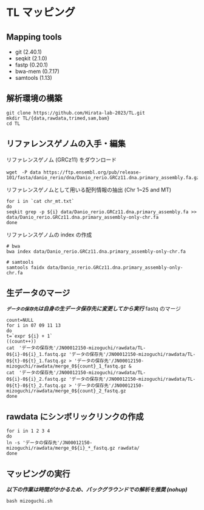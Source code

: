 # TL マッピング
## Mapping tools　<br>
  - git (2.40.1)<br>
  - seqkit (2.1.0)<br>
  - fastp (0.20.1)<br>
  - bwa-mem (0.7.17)<br>
  - samtools (1.13)<br>
## 解析環境の構築
```
git clone https://github.com/Hirata-lab-2023/TL.git
mkdir TL/{data,rawdata,trimed,sam,bam}
cd TL
```
## リファレンスゲノムの入手・編集
リファレンスゲノム (GRCz11) をダウンロード<br>
```
wget　-P data https://ftp.ensembl.org/pub/release-101/fasta/danio_rerio/dna/Danio_rerio.GRCz11.dna.primary_assembly.fa.gz
```
リファレンスゲノムとして用いる配列情報の抽出 (Chr 1~25 and MT) 
```
for i in `cat chr_mt.txt`
do
seqkit grep -p ${i} data/Danio_rerio.GRCz11.dna.primary_assembly.fa >> data/Danio_rerio.GRCz11.dna.primary_assembly-only-chr.fa
done
```
リファレンスゲノムの index の作成
```
# bwa
bwa index data/Danio_rerio.GRCz11.dna.primary_assembly-only-chr.fa

# samtools
samtools faidx data/Danio_rerio.GRCz11.dna.primary_assembly-only-chr.fa
```

## 生データのマージ
***`データの保存先`は自身の生データ保存先に変更してから実行***
fastq のマージ
```
count=NULL
for i in 07 09 11 13
do
t=`expr ${i} + 1`
((count++))
cat　'データの保存先'/JN00012150-mizoguchi/rawdata/TL-0${i}-0${i}_1.fastq.gz 'データの保存先'/JN00012150-mizoguchi/rawdata/TL-0${t}-0${t}_1.fastq.gz > 'データの保存先'/JN00012150-mizoguchi/rawdata/merge_0${count}_1_fastq.gz &
cat　'データの保存先'/JN00012150-mizoguchi/rawdata/TL-0${i}-0${i}_2.fastq.gz 'データの保存先'/JN00012150-mizoguchi/rawdata/TL-0${t}-0${t}_2.fastq.gz > 'データの保存先'/JN00012150-mizoguchi/rawdata/merge_0${count}_2_fastq.gz
done
```

## rawdata にシンボリックリンクの作成
```
for i in 1 2 3 4
do
ln -s 'データの保存先'/JN00012150-mizoguchi/rawdata/merge_0${i}_*_fastq.gz rawdata/
done
```

## マッピングの実行
***以下の作業は時間がかかるため、バックグラウンドでの解析を推奨 (nohup)***
```
bash mizoguchi.sh
```










